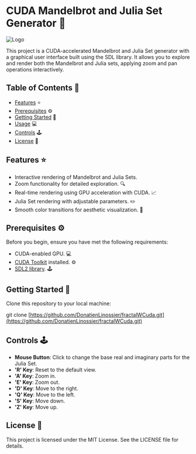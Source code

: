 # CUDA Mandelbrot and Julia Set Generator :rocket:

![Logo](https://github.com/DonatienLinossier/fractalWCuda/assets/46067729/c6d85d1f-f895-4d74-9138-107c52683771)



This project is a CUDA-accelerated Mandelbrot and Julia Set generator with a graphical user interface built using the SDL library. It allows you to explore and render both the Mandelbrot and Julia sets, applying zoom and pan operations interactively.

## Table of Contents :book:

- [Features](#features) :star:
- [Prerequisites](#prerequisites) :gear:
- [Getting Started](#getting-started) :rocket:
- [Usage](#usage) :computer:
- [Controls](#controls) :joystick:
- [License](#license) :page_facing_up:

## Features :star:

- Interactive rendering of Mandelbrot and Julia Sets.
- Zoom functionality for detailed exploration. :mag:
- Real-time rendering using GPU acceleration with CUDA. :chart_with_upwards_trend:
- Julia Set rendering with adjustable parameters. :pencil2:
- Smooth color transitions for aesthetic visualization. :rainbow:

## Prerequisites :gear:

Before you begin, ensure you have met the following requirements:

- CUDA-enabled GPU. :computer:
- [CUDA Toolkit](https://developer.nvidia.com/cuda-downloads) installed. :gear:
- [SDL2 library](https://www.libsdl.org/download-2.0.php). :joystick:

## Getting Started :rocket:

Clone this repository to your local machine:

   git clone [https://github.com/DonatienLinossier/fractalWCuda.git](https://github.com/DonatienLinossier/fractalWCuda.git)

## Controls :joystick:

- **Mouse Button**: Click to change the base real and imaginary parts for the Julia Set.
- **'R' Key**: Reset to the default view.
- **'A' Key**: Zoom in.
- **'E' Key**: Zoom out.
- **'D' Key**: Move to the right.
- **'Q' Key**: Move to the left.
- **'S' Key**: Move down.
- **'Z' Key**: Move up.


## License :page_facing_up:
This project is licensed under the MIT License. See the LICENSE file for details.
